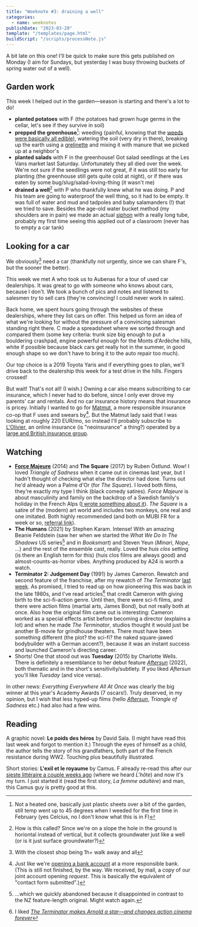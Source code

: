 ```yaml
---
title: "Weeknote #3: draining a well"
categories:
  - name: weeknotes
publishDate: "2023-03-20"
template: "/templates/page.html"
buildScript: "/scripts/processNote.js"
---
```


A bit late on this one! I'll be quick to make sure this gets published on Monday (I aim for Sundays, but yesterday I was busy throwing buckets of spring water out of a well).

## Garden work

This week I helped out in the garden—season is starting and there's a lot to do!

- **planted potatoes** with F (the potatoes had grown huge germs in the cellar, let's see if they survive in soil)
- **prepped the greenhouse**[^1]: weeding (painful, knowing that the [weeds were basically all edible](/notes/weeknote-2-lots-of-good-weed/)), watering the soil (very dry in there), breaking up the earth using a [grelinette](https://fr.wikipedia.org/wiki/Grelinette) and mixing it with manure that we picked up at a neighbor's
- **planted salads** with F in the greenhouse! Got salad seedlings at the Les Vans market last Saturday. Unfortunately they all died over the week. We're not sure if the seedlings were not great, if it was still too early for planting (the greenhouse still gets quite cold at night), or if there was eaten by some bug/slug/salad-loving-thing (it wasn't me)
- **drained a well**[^2] with P who thankfully knew what he was doing. P and his team are going to waterproof the well thing, so it had to be empty. It was full of water and mud and tadpoles and baby salamanders (!) that we tried to save. Besides the age-old water bucket method (my shoulders are in pain) we made an actual [siphon](https://en.wikipedia.org/wiki/Siphon) with a really long tube, probably my first time seeing this applied out of a classroom (never has to empty a car tank)

## Looking for a car

We obviously[^3] need a car (thankfully not urgently, since we can share F's, but the sooner the better).

This week we met A who took us to Aubenas for a tour of used car dealerships. It was great to go with someone who knows about cars, because I don't. We took a bunch of pics and notes and listened to salesmen try to sell cars (they're convincing! I could never work in sales).

Back home, we spent hours going through the websites of these dealerships, where they list cars on offer. This helped us form an idea of what we're looking for without the pressure of a convincing salesman standing right there. C made a spreadsheet where we sorted through and compared them (some key criteria: trunk size big enough to put a bouldering crashpad, engine powerful enough for the Monts d'Ardèche hills, white if possible because black cars get really hot in the summer, in good enough shape so we don't have to bring it to the auto repair too much).

Our top choice is a 2019 Toyota Yaris and if everything goes to plan, we'll drive back to the dealership this week for a test drive in the hills. Fingers crossed!

But wait! That's not all! (I wish.) Owning a car also means subscribing to car insurance, which I never had to do before, since I only ever drove my parents' car and rentals. And no car insurance history means that insurance is pricey. Initially I wanted to go for [Matmut](https://www.matmut.fr/), a more responsible insurance co-op that F uses and swears by[^4]. But the Matmut lady said that I was looking at roughly 220 EUR/mo, so instead I'll probably subscribe to [L'Olivier](https://www.lolivier.fr/), an online insurance (is "neoinsurance" a thing?) operated by a [large and British insurance group](https://en.wikipedia.org/wiki/Admiral_Group).

## Watching

- [**Force Majeure**](/notes/ruben-ostlunds-force-majeure/) (2014) and **The Square** (2017) by Ruben Östlund. Wow! I loved _Triangle of Sadness_ when it came out in cinemas last year, but I hadn't thought of checking what else the director had done. Turns out he'd already won a Palme d'Or (for _The Square_). I loved both films, they're exactly my type I think (black comedy satires). _Force Majeure_ is about masculinity and family on the backdrop of a Swedish family's holiday in the French Alps ([I wrote something about it](/notes/ruben-ostlunds-force-majeure/)). _The Square_ is a satire of the (modern) art world and includes two monkeys, one real and one imitated. Both highly recommended (and both on MUBI FR for a week or so, [referral link](https://mubi.com/t/web/global/ty2TYanZ)).
- **The Humans** (2021) by Stephen Karam. Intense! With an amazing Beanie Feldstein (saw her when we started the _What We Do In The Shadows_ US series[^5] and in _Booksmart_) and Steven Yeun (_Minari_, _Nope_, ...) and the rest of the ensemble cast, really. Loved the _huis clos_ setting (is there an English term for this) (huis clos films are always good) and almost-counts-as-horror vibes. Anything produced by A24 is worth a watch.
- **Terminator 2: Judgement Day** (1991) by James Cameron. Rewatch and second feature of the franchise, after my rewatch of _The Terminator_ [last week](/notes/weeknote-2-lots-of-good-weed/). As promised, I tried to read up on how pioneering this was back in the late 1980s, and I've read articles[^6] that credit Cameron with giving birth to the sci-fi-action genre. Until then, there were sci-fi films, and there were action films (martial arts, James Bond), but not really both at once. Also how the original film came out is interesting: Cameron worked as a special effects artist before becoming a director (explains a lot) and when he made _The Terminator_, studios thought it would just be another B-movie for grindhouse theaters. There must have been something different (the plot? the sci-fi? the naked square-jawed bodybuilder with a German accent?), because it was an instant success and launched Cameron's directing career.
- Shorts! One that stood out was **Tuesday** (2015) by Charlotte Wells. There is definitely a resemblance to her debut feature [_Aftersun_](/notes/watching-aftersun/) (2022), both thematic and in the short's sensitivity/subtlety. If you liked _Aftersun_ you'll like _Tuesday_ (and vice versa).

In other news: _Everything Everywhere All At Once_ was clearly the big winner at this year's Academy Awards (7 oscars!). Truly deserved, in my opinion, but I wish that less hyped-up films (hello [_Aftersun_](/notes/watching-aftersun/), _Triangle of Sadness_ etc.) had also had a few wins.

## Reading

A graphic novel: **Le poids des héros** by David Sala. (I might have read this last week and forgot to mention it.) Through the eyes of himself as a child, the author tells the story of his grandfathers, both part of the French resistance during WW2. Touching plus beautifully illustrated.

Short stories: **L'exil et le royaume** by Camus. F already re-read this after our [sieste littéraire a couple weeks ago](/notes/weeknote-1-first-crag-climb/) (where we heard _L'hôte_) and now it's my turn. I just started it (read the first story, _La femme adultère_) and man, this Camus guy is pretty good at this.

[^1]: Not a heated one, basically just plastic sheets over a bit of the garden, still temp went up to 45 degrees when I weeded for the first time in February (yes Celcius, no I don't know what this is in F)
[^2]: How is this called? Since we're on a slope the hole in the ground is horiontal instead of vertical, but it collects groundwater just like a well (or is it just surface groundwater?)
[^3]: With the closest shop being 1h+ walk away and all
[^4]: Just like we're [opening a bank account](/notes/weeknote-2-lots-of-good-weed/) at a more responsible bank. (This is still not finished, by the way. We received, by mail, a copy of our joint account opening _request_. This is basically the equivalent of "contact form submitted".)
[^5]: ...which we quickly abandoned because it disappointed in contrast to the NZ feature-length original. Might watch again.
[^6]: I liked [_The Terminator makes Arnold a star—and changes action cinema forever_](https://www.avclub.com/the-terminator-makes-arnold-a-star-and-changes-action-c-1798251750)
